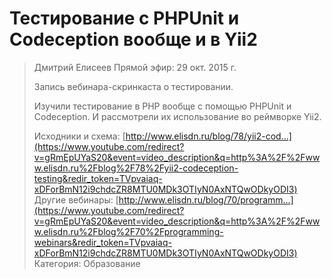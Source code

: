 # Тестирование с PHPUnit и Codeception вообще и в Yii2

>
>Дмитрий Елисеев
>Прямой эфир: 29 окт. 2015 г.
>
>Запись вебинара-скринкаста о тестировании.
>
>Изучили тестирование в PHP вообще с помощью PHPUnit и Codeception. И рассмотрели их использование во реймворке Yii2.
>
>Исходники и схема: [http://www.elisdn.ru/blog/78/yii2-cod...](https://www.youtube.com/redirect?v=gRmEpUYaS20&event=video_description&q=http%3A%2F%2Fwww.elisdn.ru%2Fblog%2F78%2Fyii2-codeception-testing&redir_token=TVpvaiaq-xDForBmN12i9chdcZR8MTU0MDk3OTIyN0AxNTQwODkyODI3)
>Другие вебинары: [http://www.elisdn.ru/blog/70/programm...](https://www.youtube.com/redirect?v=gRmEpUYaS20&event=video_description&q=http%3A%2F%2Fwww.elisdn.ru%2Fblog%2F70%2Fprogramming-webinars&redir_token=TVpvaiaq-xDForBmN12i9chdcZR8MTU0MDk3OTIyN0AxNTQwODkyODI3)
>Категория: Образование